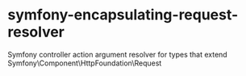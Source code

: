 # symfony-encapsulating-request-resolver
Symfony controller action argument resolver for types that extend Symfony\Component\HttpFoundation\Request
